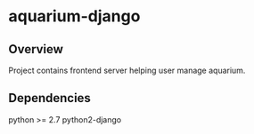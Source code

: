 # aquarium-django

## Overview
Project contains frontend server helping user manage aquarium.

## Dependencies
python >= 2.7
python2-django

